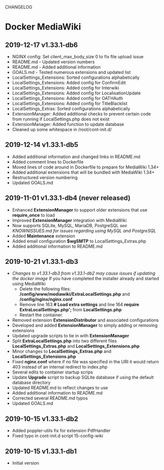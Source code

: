 CHANGELOG

# Docker MediaWiki

## 2019-12-17 v1.33.1-db6

* NGINX config: Set client_max_body_size 0 to fix file upload issue
* README.md - Updated version numbers
* README.md - Added additional information
* GOALS.md - Tested numerous extensions and updated list
* LocalSettings_Extensions: Sorted configurations alphabetically
* LocalSettings_Extensions: Added config for ConfirmEdit
* LocalSettings_Extensions: Added config for Interwiki
* LocalSettings_Extensions: Added config for LocalisationUpdate
* LocalSettings_Extensions: Added config for OATHAuth
* LocalSettings_Extensions: Added config for TitleBlacklist
* LocalSettings_Extras: Sorted configurations alphabetically
* ExtensionManager: Added additional checks to prevent certain code from running if LocalSettings.php does not exist
* ExtensionManager: Added function to update database
* Cleaned up some whitespace in /root/cont-init.d/

## 2019-12-14 v1.33.1-db5

* Added additional information and changed links in README.md
* Added comment lines to Dockerfile
* Moved lines of code around in Dockerfile to prepare for MediaWiki 1.34+
* Added additional extensions that will be bundled with MediaWiki 1.34+
* Restructured version numbering
* Updated GOALS.md

## 2019-11-01 v1.33.1-db4 (never released)

* Enhanced **ExtensionManager** to support older extensions that use **require_once** to load
* Improved **ExtensionManager** integration with MediaWiki
* Now supports SQLite, MySQL, MariaDB, PostgreSQL *see KNOWNISSUES.md for issues regarding using MySQL and PostgreSQL*
* Added **Maintenance** extension
* Added email configuration **$wgSMTP** to LocalSettings_Extras.php
* Added additional information to README.md

## 2019-10-21 v1.33.1-db3

* *Changes to v1.33.1-db3 from v1.33.1-db2 may cause issues if updating the docker image*
	If you have completed the installer already and started using MediaWiki
	* Delete the following files: **/config/www/mediawiki/ExtraLocalSettings.php** and **/config/nginx/nginx.conf**
	* Remove line 163 **# Load extra settings** and line 164 **require ExtraLocalSettings.php';** from **LocalSettings.php**
	* Restart the container.
* Removed extension **ExtensionDistributor** and associated configurations
* Developed and added **ExtensionManager** to simply adding or removing extensions
* Updated upgrade scripts to tie in with **ExtensionManager**
* Split **ExtraLocalSettings.php** into two different files **LocalSettings_Extras.php** and **LocalSettings_Extensions.php**
* Minor changes to **LocalSettings_Extras.php** and **LocalSettings_Extensions.php**
* Fixed **nginx.conf** where if no file was specified in the URI it would return 403 instead of an internal redirect to index.php
* Several edits to container startup scrips
* Update **Upgrade** script to backup SQLite database if using the default database directory
* Updated README.md to reflect changes to use
* Added additional information to README.md
* Corrected several README.md typos
* Updated GOALS.md


## 2019-10-15 v1.33.1-db2

* Added poppler-utils fix for extension PdfHandler
* Fixed typo in cont-init.d script 15-config-wiki


## 2019-10-15 v1.33.1-db1

* Initial version
